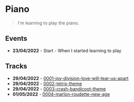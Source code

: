 # Piano

> I'm learning to play the piano.

## Events

- **23/04/2022** - Start - When I started learning to play

## Tracks

- **29/04/2022** - [0001-joy-division-love-will-tear-us-apart](midi/2022/0001-joy-division-love-will-tear-us-apart.midi)
- **29/04/2022** - [0002-tetris-theme](midi/2022/0002-tetris-theme.midi)
- **29/04/2022** - [0003-crash-bandicoot-theme](midi/2022/0003-crash-bandicoot-theme.midi)
- **01/05/2022** - [0004-marlon-roudette-new-age](midi/2022/0004-marlon-roudette-new-age.midi)
